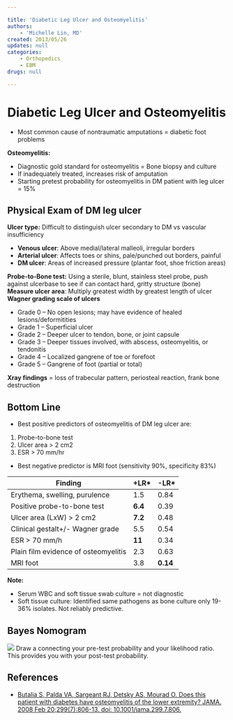 ```yaml
---

title: 'Diabetic Leg Ulcer and Osteomyelitis'
authors:
    - 'Michelle Lin, MD'
created: 2013/05/26
updates: null
categories:
    - Orthopedics
    - EBM
drugs: null

---
```




# Diabetic Leg Ulcer and Osteomyelitis

-   Most common cause of nontraumatic amputations = diabetic foot problems

**Osteomyelitis:**

-   Diagnostic gold standard for osteomyelitis = Bone biopsy and culture
-   If inadequately treated, increases risk of amputation
-   Starting pretest probability for osteomyelitis in DM patient with leg ulcer = 15%


## Physical Exam of DM leg ulcer

**Ulcer type:** Difficult to distinguish ulcer secondary to DM vs vascular insufficiency
-   **Venous ulcer**: Above medial/lateral malleoli, irregular borders
-   **Arterial ulcer**: Affects toes or shins, pale/punched out borders, painful
-   **DM ulcer**: Areas of increased pressure (plantar foot, shoe friction areas)

**Probe-to-Bone test:** Using a sterile, blunt, stainless steel probe, push against ulcerbase to see if can contact hard, gritty structure (bone)
**Measure ulcer area**: Multiply greatest width by greatest length of ulcer
**Wagner grading scale of ulcers**

-   Grade 0 – No open lesions; may have evidence of healed lesions/deformitities
-   Grade 1 – Superficial ulcer
-   Grade 2 – Deeper ulcer to tendon, bone, or joint capsule
-   Grade 3 – Deeper tissues involved, with abscess, osteomyelitis, or tendonitis 
-   Grade 4 – Localized gangrene of toe or forefoot
-   Grade 5 – Gangrene of foot (partial or total)

**Xray findings** = loss of trabecular pattern, periosteal reaction, frank bone destruction 

## Bottom Line

-   Best positive predictors of osteomyelitis of DM leg ulcer are: 

1.  Probe-to-bone test
2.  Ulcer area &gt; 2 cm2
3.  ESR &gt; 70 mm/hr

-   Best negative predictor is MRI foot (sensitivity 90%, specificity 83%)

| **Finding**                          | **+LR\*** | **-LR\*** |
|--------------------------------------|-----------|-----------|
| Erythema, swelling, purulence        | 1.5       | 0.84      |
| Positive probe-to-bone test          | **6.4**   | 0.39      |
| Ulcer area (LxW) &gt; 2 cm2          | **7.2**   | 0.48      |
| Clinical gestalt+/- Wagner grade     | 5.5       | 0.54      |
| ESR &gt; 70 mm/h                     | **11**    | 0.34      |
| Plain film evidence of osteomyelitis | 2.3       | 0.63      |
| MRI foot                             | 3.8       | **0.14**  |

**Note:**
-   Serum WBC and soft tissue swab culture = not diagnostic
-   Soft tissue culture: Identified same pathogens as bone culture only 19-36% isolates. Not reliably predictive. 

## Bayes Nomogram

![](https://d2p53dh3qxfm0x.cloudfront.net/uploads/img/1jx/5/m/60b0ea56-131f-5953-aa84-cf9f440262a4/640.png)
Draw a connecting your pre-test probability and your likelihood ratio. This provides you with your post-test probability.

## References

-   [Butalia S, Palda VA, Sargeant RJ, Detsky AS, Mourad O. Does this patient with diabetes have osteomyelitis of the lower extremity? JAMA. 2008 Feb 20;299(7):806-13. doi: 10.1001/jama.299.7.806.](https://www.ncbi.nlm.nih.gov/pubmed/?term=18285592)
